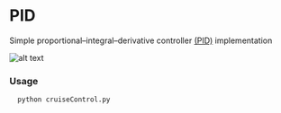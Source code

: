 # PID
Simple proportional–integral–derivative controller [(PID)](https://en.wikipedia.org/wiki/PID_controller) implementation

![alt text](https://upload.wikimedia.org/wikipedia/commons/thumb/4/43/PID_en.svg/1920px-PID_en.svg.png)

### Usage
```python 
  python cruiseControl.py
```
